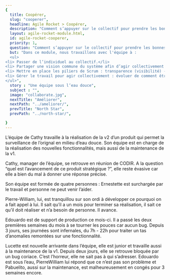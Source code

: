 ```yaml
---
{
  title: Coopérer,
  slug: "cooperer",
  headline: Agile Rocket > Coopérer,
  description: "Comment s’appuyer sur le collectif pour prendre les bonnes décisions ?",
  layout: agile-rocket-module.html,
  id: agile-rocket-cooperer,
  priority: 1,
  question: "Comment s’appuyer sur le collectif pour prendre les bonnes décisions ?",
  but: "Dans ce module, nous travaillons avec l'équipe à :
  <ul>
<li> Passer de l’individuel au collectif.</li>
<li> Partager une vision commune du système afin d’agir collectivement en s’appuyant sur les bonnes informations.</li>
<li> Mettre en place les piliers de Scrum : transparence (visibilité) - inspection - adaptation - itération.</li>
<li> Gérer le travail pour agir collectivement : évoluer de comment être occupé à 100% sur le projet vers comment contribuer au collectif pour l’aider à réussir son challenge.</li>
</ul>",
  story : "Une équipe sous l’eau douce",
  subject : "",
  image: "collaborate.jpg",
  nextTitle: "Améliorer",
  nextPath: "../ameliorer/",
  prevTitle: "North Star",
  prevPath: "../north-star/",

}
---
```

L’équipe de Cathy travaille à la réalisation de la v2 d’un produit qui permet la surveillance de l’orignal en milieu d’eau douce.
Son équipe est en charge de la réalisation des nouvelles fonctionnalités, mais aussi de la maintenance de la v1.

Cathy, manager de l’équipe, se retrouve en réunion de CODIR. A la question “quel est l’avancement de ce produit stratégique ?”, elle reste évasive car elle a bien du mal à donner une réponse précise.

Son équipe est formée de quatre personnes : 
Ernestette est surchargée par le travail et personne ne peut venir l’aider.

Pierre-William, lui, est tranquillou sur son ordi à développer ce pourquoi on a fait appel à lui.
Il sait qu’il a un mois pour terminer sa réalisation, il sait ce qu’il doit réaliser et n’a besoin de personne. Il avance. 

Edouardo est de support de production ce mois-ci. Il a passé les deux premières semaines du mois à se tourner les pouces car aucun bug. 
Depuis 3 jours, ses journées  sont infernales, du 7h - 22h pour traiter un tas d’anomalies remontées sur une fonctionnalité.

Lucette est nouvelle arrivante dans l’équipe, elle est junior et travaille aussi à la maintenance de la v1. Depuis deux jours, elle se retrouve bloquée par un bug coriace. C’est l’horreur, elle ne sait pas à qui s’adresser. Edouardo est sous l’eau, PierreWilliam lui répond que ce n’est pas son problème et Pabuelito, aussi sur la maintenance, est malheureusement en congés pour 3 semaines encore.